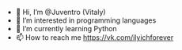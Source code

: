 - 👋 Hi, I’m @Juventro (Vitaly)
- 👀 I’m interested in programming languages
- 🌱 I’m currently learning Python
- 📫 How to reach me https://vk.com/ilyichforever

<!---
Juventro/Juventro is a ✨ special ✨ repository because its `README.md` (this file) appears on your GitHub profile.
You can click the Preview link to take a look at your changes.
--->
